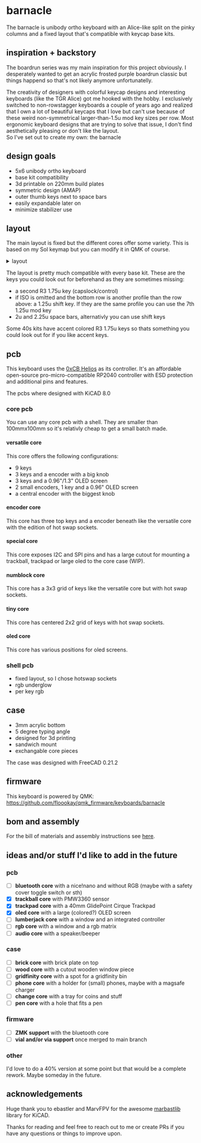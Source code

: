 # barnacle

The barnacle is unibody ortho keyboard with an Alice-like split on the pinky columns and a fixed layout that's compatible with keycap base kits.

## inspiration + backstory

The boardrun series was my main inspiration for this project obviously. I desperately wanted to get an acrylic frosted purple boardrun classic but things happend so that's not likely anymore unfortunatelly.

The creativity of designers with colorful keycap designs and interesting keyboards (like the TGR Alice) got me hooked with the hobby. I exclusively switched to non-rowstagger keyboards a couple of years ago and realized that I own a lot of beautiful keycaps that I love but can't use because of these weird non-symmetrical larger-than-1.5u mod key sizes per row. Most ergonomic keyboard designs that are trying to solve that issue, I don't find aesthetically pleasing or don't like the layout.  
So I've set out to create my own: the barnacle

## design goals

- 5x6 unibody ortho keyboard
- base kit compatibility
- 3d printable on 220mm build plates
- symmetric design (AMAP)
- outer thumb keys next to space bars
- easily expandable later on
- minimize stabilizer use

## layout

The main layout is fixed but the different cores offer some variety. This is based on my Sol keymap but you can modify it in QMK of course.
<details>
<summary>layout</summary>

![layout](./images/layout.png)
</details>

The layout is pretty much compatible with every base kit. These are the keys you could look out for beforehand as they are sometimes missing:
- a second R3 1.75u key (capslock/control)
- if ISO is omitted and the bottom row is another profile than the row above: a 1.25u shift key. If they are the same profile you can use the 7th 1.25u mod key
- 2u and 2.25u space bars, alternativly you can use shift keys

Some 40s kits have accent colored R3 1.75u keys so thats something you could look out for if you like accent keys.

## pcb

This keyboard uses the [0xCB Helios](https://keeb.supply/products/0xcb-helios) as its controller. It's an affordable open-source pro-micro-compatible RP2040 controller with ESD protection and additional pins and features.

The pcbs where designed with KiCAD 8.0

### core pcb

You can use any core pcb with a shell. They are smaller than 100mmx100mm so it's relativly cheap to get a small batch made.

#### versatile core

This core offers the following configurations:
- 9 keys
- 3 keys and a encoder with a big knob
- 3 keys and a 0.96"/1.3" OLED screen
- 2 small encoders, 1 key and a 0.96" OLED screen
- a central encoder with the biggest knob

#### encoder core

This core has three top keys and a encoder beneath like the versatile core with the edition of hot swap sockets.

#### special core

This core exposes I2C and SPI pins and has a large cutout for mounting a trackball, trackpad or large oled to the core case (WIP).

#### numblock core

This core has a 3x3 grid of keys like the versatile core but with hot swap sockets.

#### tiny core

This core has centered 2x2 grid of keys with hot swap sockets.

#### oled core

This core has various positions for oled screens.

### shell pcb

- fixed layout, so I chose hotswap sockets
- rgb underglow
- per key rgb

## case

- 3mm acrylic bottom
- 5 degree typing angle
- designed for 3d printing
- sandwich mount
- exchangable core pieces

The case was designed with FreeCAD 0.21.2

## firmware

This keyboard is powered by QMK: <https://github.com/floookay/qmk_firmware/keyboards/barnacle>

## bom and assembly

For the bill of materials and assembly instructions see [here](./assembly.md).

## ideas and/or stuff I'd like to add in the future

### pcb

- [ ] **bluetooth core** with a nice!nano and without RGB (maybe with a safety cover toggle switch or sth)
- [x] **trackball core** with PMW3360 sensor
- [x] **trackpad core** with a 40mm GlidePoint Cirque Trackpad
- [x] **oled core** with a large (colored?) OLED screen
- [ ] **lumberjack core** with a window and an integrated controller
- [ ] **rgb core** with a window and a rgb matrix
- [ ] **audio core** with a speaker/beeper

### case

- [ ] **brick core** with brick plate on top
- [ ] **wood core** with a cutout wooden window piece
- [ ] **gridfinity core** with a spot for a gridfinity bin
- [ ] **phone core** with a holder for (small) phones, maybe with a magsafe charger
- [ ] **change core** with a tray for coins and stuff
- [ ] **pen core** with a hole that fits a pen

### firmware

- [ ] **ZMK support** with the bluetooth core
- [ ] **vial and/or via support** once merged to main branch

### other

I'd love to do a 40% version at some point but that would be a complete rework. Maybe someday in the future.

## acknowledgements

Huge thank you to ebastler and MarvFPV for the awesome [marbastlib](https://github.com/ebastler/marbastlib) library for KiCAD.

Thanks for reading and feel free to reach out to me or create PRs if you have any questions or things to improve upon.
